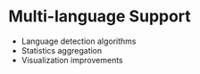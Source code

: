 # Multi-language Support
- Language detection algorithms
- Statistics aggregation
- Visualization improvements
